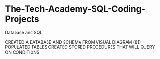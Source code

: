 # The-Tech-Academy-SQL-Coding-Projects
Database and SQL

CREATED A DATABASE AND SCHEMA FROM VISUAL DIAGRAM (81)
POPULATED TABLES
CREATED STORED PROCEDURES THAT WILL QUERY ON CONDITIONS
